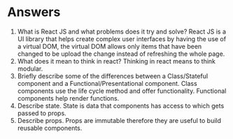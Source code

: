 # Answers

1.	What is React JS and what problems does it try and solve?
React JS is a UI library that helps create complex user interfaces by having the use of a virtual DOM,  the virtual DOM allows only items that have been changed to be upload the change instead of refreshing the whole page.
2.	What does it mean to think in react?
Thinking in react means to think modular.
3.	Briefly describe some of the differences between a Class/Stateful component and a Functional/Presentational component.
Class components use the life cycle method and offer functionality. Functional components help render functions.
4.	Describe state.
State is data that components has access to which gets passed to props.
5.	Describe props.
Props are immutable therefore they are useful to build reusable components.